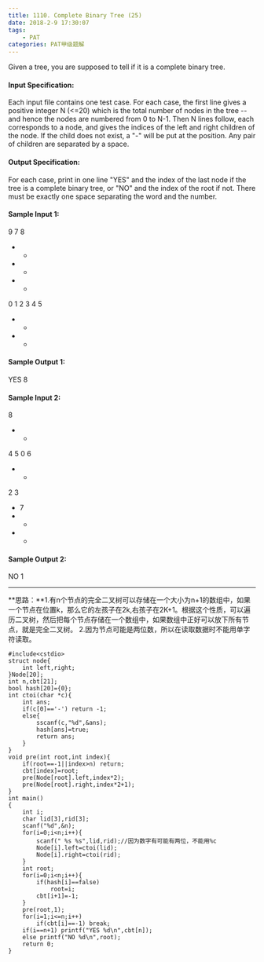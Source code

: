 ```yaml
---
title: 1110. Complete Binary Tree (25)
date: 2018-2-9 17:30:07
tags: 
	- PAT
categories: PAT甲级题解
---
```


Given a tree, you are supposed to tell if it is a complete binary tree.

#### Input Specification:

Each input file contains one test case. For each case, the first line gives a positive integer N (<=20) which is the total number of nodes in the tree -- and hence the nodes are numbered from 0 to N-1. Then N lines follow, each corresponds to a node, and gives the indices of the left and right children of the node. If the child does not exist, a "-" will be put at the position. Any pair of children are separated by a space.

#### Output Specification:

For each case, print in one line "YES" and the index of the last node if the tree is a complete binary tree, or "NO" and the index of the root if not. There must be exactly one space separating the word and the number.

#### Sample Input 1:
9
7 8
- -
- -
- -
0 1
2 3
4 5
- -
- -
#### Sample Output 1:
YES 8
#### Sample Input 2:
8
- -
4 5
0 6
- -
2 3
- 7
- -
- -
#### Sample Output 2:
NO 1
***

**思路：**1.有n个节点的完全二叉树可以存储在一个大小为n+1的数组中，如果一个节点在位置k，那么它的左孩子在2k,右孩子在2K+1。根据这个性质，可以遍历二叉树，然后把每个节点存储在一个数组中，如果数组中正好可以放下所有节点，就是完全二叉树。
2.因为节点可能是两位数，所以在读取数据时不能用单字符读取。
```
#include<cstdio>
struct node{
    int left,right;
}Node[20];
int n,cbt[21];
bool hash[20]={0};
int ctoi(char *c){
    int ans;
    if(c[0]=='-') return -1;
    else{
        sscanf(c,"%d",&ans);
        hash[ans]=true;
        return ans;
    }
}
void pre(int root,int index){
    if(root==-1||index>n) return;
    cbt[index]=root;
    pre(Node[root].left,index*2);
    pre(Node[root].right,index*2+1);
}
int main()
{
    int i;
    char lid[3],rid[3];
    scanf("%d",&n);
    for(i=0;i<n;i++){
        scanf(" %s %s",lid,rid);//因为数字有可能有两位，不能用%c
        Node[i].left=ctoi(lid);
        Node[i].right=ctoi(rid);
    }
    int root;
    for(i=0;i<n;i++){
        if(hash[i]==false)
            root=i;
        cbt[i+1]=-1;
    }
    pre(root,1);
    for(i=1;i<=n;i++)
        if(cbt[i]==-1) break;
    if(i==n+1) printf("YES %d\n",cbt[n]);
    else printf("NO %d\n",root);
    return 0;
}
```